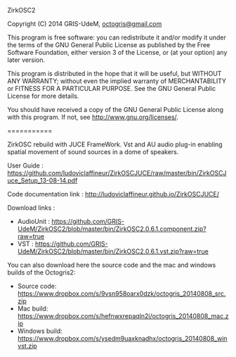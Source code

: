 ZirkOSC2

Copyright (C) 2014  GRIS-UdeM, octogris@gmail.com

This program is free software: you can redistribute it and/or modify
it under the terms of the GNU General Public License as published by
the Free Software Foundation, either version 3 of the License, or
(at your option) any later version.

This program is distributed in the hope that it will be useful,
but WITHOUT ANY WARRANTY; without even the implied warranty of
MERCHANTABILITY or FITNESS FOR A PARTICULAR PURPOSE.  See the
GNU General Public License for more details.

You should have received a copy of the GNU General Public License
along with this program.  If not, see <http://www.gnu.org/licenses/>.

===========

ZirkOSC rebuild with JUCE FrameWork. Vst and AU audio plug-in enabling spatial movement of sound sources in a dome of speakers.

User Guide : https://github.com/ludoviclaffineur/ZirkOSCJUCE/raw/master/bin/ZirkOSCJuce_Setup_13-08-14.pdf

Code documentation link : http://ludoviclaffineur.github.io/ZirkOSCJUCE/

Download links :

- AudioUnit :
			https://github.com/GRIS-UdeM/ZirkOSC2/blob/master/bin/ZirkOSC2.0.6.1.component.zip?raw=true
- VST :
			https://github.com/GRIS-UdeM/ZirkOSC2/blob/master/bin/ZirkOSC2.0.6.1.vst.zip?raw=true


You can also download here the source code and the mac and windows builds of the Octogris2:

- Source code: 
			https://www.dropbox.com/s/9vsn958oarx0dzk/octogris_20140808_src.zip
- Mac build:
			https://www.dropbox.com/s/hefnwxrepaqln2i/octogris_20140808_mac.zip
- Windows build:
			https://www.dropbox.com/s/ysedm9uaxknadhx/octogris_20140808_winvst.zip
